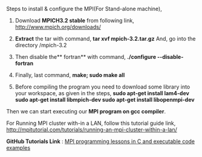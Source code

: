 Steps to install & configure the MPI(For Stand-alone machine),

1. Download **MPICH3.2 stable** from following link, 
     http://www.mpich.org/downloads/

2. **Extract** the tar with command, 
	     **tar xvf mpich-3.2.tar.gz**
   And, go into the directory /mpich-3.2


3. Then disable the** fortran** with command,
	     **./configure --disable-fortran**


4. Finally, last command,
	     **make; sudo make all**
     
5. Before compiling the program you need to download some library into your workspace, as given in the steps,
          **sudo apt-get install lam4-dev
          sudo apt-get install libmpich-dev
          sudo apt-get install libopenmpi-dev**


Then we can start executing our **MPI program on gcc compiler**.

For Running MPI cluster with-in a LAN, follow this tutorial guide link, 
http://mpitutorial.com/tutorials/running-an-mpi-cluster-within-a-lan/

**GitHub Tutorials Link** : [MPI programming lessons in C and executable code examples ](https://github.com/wesleykendall/mpitutorial/)

 

 